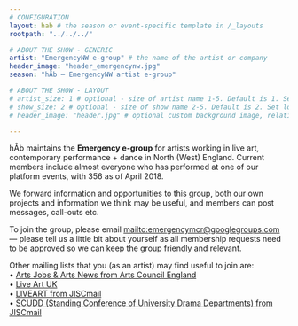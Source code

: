 ```yaml
---
# CONFIGURATION
layout: hab # the season or event-specific template in /_layouts
rootpath: "../../../"

# ABOUT THE SHOW - GENERIC
artist: "EmergencyNW e-group" # the name of the artist or company
header_image: "header_emergencynw.jpg"
season: "hÅb — EmergencyNW artist e-group"

# ABOUT THE SHOW - LAYOUT
# artist_size: 1 # optional - size of artist name 1-5. Default is 1. Set longer names to lower values
# show_size: 2 # optional - size of show name 2-5. Default is 2. Set longer names to lower values
# header_image: "header.jpg" # optional custom background image, relative to current page

---
```

hÅb maintains the **Emergency e-group** for artists working in live art, contemporary performance + dance in North (West) England. Current members include almost everyone who has performed at one of our platform events, with 356 as of April 2018.        
           
We forward information and opportunities to this group, both our own projects and information we think may be useful, and members can post messages, call-outs etc.       
         
To join the group, please email <mailto:emergencymcr@googlegroups.com> — please tell us a little bit about yourself as all membership requests need to be approved so we can keep the group friendly and relevant.                
           
Other mailing lists that you (as an artist) may find useful to join are:         
• <a href="http://www.artsjobs.org.uk/subscribe" target="_blank">Arts Jobs & Arts News from Arts Council England</a>        
• <a href="http://www.liveartuk.org/pages/sign-up" target="_blank">Live Art UK</a>         
• <a href="http://www.jiscmail.ac.uk/cgi-bin/webadmin?A0=LIVEART" target="_blank">LIVEART from JISCmail</a>         
• <a href="http://www.jiscmail.ac.uk/cgi-bin/webadmin?A0=SCUDD" target="_blank">SCUDD (Standing Conference of University Drama Departments) from JISCmail</a>
